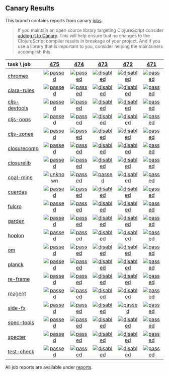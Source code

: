 ## Canary Results

This branch contains reports from canary [jobs](https://github.com/cljs-oss/canary/tree/jobs).

> If you maintain an open source library targeting ClojureScript consider [adding it to Canary](https://github.com/cljs-oss/canary/tree/master#how-to-participate). This will help ensure that no changes to the ClojureScript compiler results in breakage of your project. And if you use a library that is important to you, consider helping the maintainers accomplish this.

[//]: # (begin_overview_table)

| task \ job | <a href="reports/2018/07/08/job-000475-1.10.360-b5e8dbd" title="job #475 finished on 2018-07-08">475</a> | <a href="reports/2018/07/08/job-000474-1.10.360-b5e8dbd" title="job #474 finished on 2018-07-08">474</a> | <a href="reports/2018/07/07/job-000473-1.10.361-275082c" title="job #473 finished on 2018-07-07">473</a> | <a href="reports/2018/07/07/job-000472-1.10.361-275082c" title="job #472 finished on 2018-07-07">472</a> | <a href="reports/2018/07/07/job-000471-1.10.360-b5e8dbd" title="job #471 finished on 2018-07-07">471</a> | <a href="reports/2018/07/06/job-000470-1.10.381-3b763f1" title="job #470 finished on 2018-07-06">470</a> | <a href="reports/2018/07/06/job-000469-1.10.360-b5e8dbd" title="job #469 finished on 2018-07-06">469</a> | <a href="reports/2018/07/06/job-000468-1.10.378-786f48d" title="job #468 finished on 2018-07-06">468</a> | <a href="reports/2018/07/06/job-000467-1.10.377-071e76b" title="job #467 finished on 2018-07-06">467</a> | <a href="reports/2018/07/05/job-000466-1.10.357-e03e416" title="job #466 finished on 2018-07-05">466</a> |
| :--- | :---: | :---: | :---: | :---: | :---: | :---: | :---: | :---: | :---: | :---: |
| [chromex](https://github.com/binaryage/chromex) | <a href="reports/2018/07/08/job-000475-1.10.360-b5e8dbd#-chromex"><img title="passed" src="http://box.binaryage.com/s-passed.svg"><a> | <a href="reports/2018/07/08/job-000474-1.10.360-b5e8dbd#-chromex"><img title="passed" src="http://box.binaryage.com/s-passed.svg"><a> | <a href="reports/2018/07/07/job-000473-1.10.361-275082c#-chromex"><img title="disabled" src="http://box.binaryage.com/s-disabled.svg"><a> | <a href="reports/2018/07/07/job-000472-1.10.361-275082c#-chromex"><img title="disabled" src="http://box.binaryage.com/s-disabled.svg"><a> | <a href="reports/2018/07/07/job-000471-1.10.360-b5e8dbd#-chromex"><img title="passed" src="http://box.binaryage.com/s-passed.svg"><a> | <a href="reports/2018/07/06/job-000470-1.10.381-3b763f1#-chromex"><img title="passed" src="http://box.binaryage.com/s-passed.svg"><a> | <a href="reports/2018/07/06/job-000469-1.10.360-b5e8dbd#-chromex"><img title="passed" src="http://box.binaryage.com/s-passed.svg"><a> | <a href="reports/2018/07/06/job-000468-1.10.378-786f48d#-chromex"><img title="passed" src="http://box.binaryage.com/s-passed.svg"><a> | <a href="reports/2018/07/06/job-000467-1.10.377-071e76b#-chromex"><img title="failed" src="http://box.binaryage.com/s-failed.svg"><a> | <a href="reports/2018/07/05/job-000466-1.10.357-e03e416#-chromex"><img title="passed" src="http://box.binaryage.com/s-passed.svg"><a> |
| [clara-rules](https://github.com/cerner/clara-rules) | <a href="reports/2018/07/08/job-000475-1.10.360-b5e8dbd#-clara-rules"><img title="passed" src="http://box.binaryage.com/s-passed.svg"><a> | <a href="reports/2018/07/08/job-000474-1.10.360-b5e8dbd#-clara-rules"><img title="passed" src="http://box.binaryage.com/s-passed.svg"><a> | <a href="reports/2018/07/07/job-000473-1.10.361-275082c#-clara-rules"><img title="disabled" src="http://box.binaryage.com/s-disabled.svg"><a> | <a href="reports/2018/07/07/job-000472-1.10.361-275082c#-clara-rules"><img title="disabled" src="http://box.binaryage.com/s-disabled.svg"><a> | <a href="reports/2018/07/07/job-000471-1.10.360-b5e8dbd#-clara-rules"><img title="passed" src="http://box.binaryage.com/s-passed.svg"><a> | <a href="reports/2018/07/06/job-000470-1.10.381-3b763f1#-clara-rules"><img title="passed" src="http://box.binaryage.com/s-passed.svg"><a> | <a href="reports/2018/07/06/job-000469-1.10.360-b5e8dbd#-clara-rules"><img title="passed" src="http://box.binaryage.com/s-passed.svg"><a> | <a href="reports/2018/07/06/job-000468-1.10.378-786f48d#-clara-rules"><img title="passed" src="http://box.binaryage.com/s-passed.svg"><a> | <a href="reports/2018/07/06/job-000467-1.10.377-071e76b#-clara-rules"><img title="passed" src="http://box.binaryage.com/s-passed.svg"><a> | <a href="reports/2018/07/05/job-000466-1.10.357-e03e416#-clara-rules"><img title="passed" src="http://box.binaryage.com/s-passed.svg"><a> |
| [cljs-devtools](https://github.com/binaryage/cljs-devtools) | <a href="reports/2018/07/08/job-000475-1.10.360-b5e8dbd#-cljs-devtools"><img title="passed" src="http://box.binaryage.com/s-passed.svg"><a> | <a href="reports/2018/07/08/job-000474-1.10.360-b5e8dbd#-cljs-devtools"><img title="passed" src="http://box.binaryage.com/s-passed.svg"><a> | <a href="reports/2018/07/07/job-000473-1.10.361-275082c#-cljs-devtools"><img title="disabled" src="http://box.binaryage.com/s-disabled.svg"><a> | <a href="reports/2018/07/07/job-000472-1.10.361-275082c#-cljs-devtools"><img title="disabled" src="http://box.binaryage.com/s-disabled.svg"><a> | <a href="reports/2018/07/07/job-000471-1.10.360-b5e8dbd#-cljs-devtools"><img title="passed" src="http://box.binaryage.com/s-passed.svg"><a> | <a href="reports/2018/07/06/job-000470-1.10.381-3b763f1#-cljs-devtools"><img title="passed" src="http://box.binaryage.com/s-passed.svg"><a> | <a href="reports/2018/07/06/job-000469-1.10.360-b5e8dbd#-cljs-devtools"><img title="passed" src="http://box.binaryage.com/s-passed.svg"><a> | <a href="reports/2018/07/06/job-000468-1.10.378-786f48d#-cljs-devtools"><img title="passed" src="http://box.binaryage.com/s-passed.svg"><a> | <a href="reports/2018/07/06/job-000467-1.10.377-071e76b#-cljs-devtools"><img title="passed" src="http://box.binaryage.com/s-passed.svg"><a> | <a href="reports/2018/07/05/job-000466-1.10.357-e03e416#-cljs-devtools"><img title="passed" src="http://box.binaryage.com/s-passed.svg"><a> |
| [cljs-oops](https://github.com/binaryage/cljs-oops) | <a href="reports/2018/07/08/job-000475-1.10.360-b5e8dbd#-cljs-oops"><img title="passed" src="http://box.binaryage.com/s-passed.svg"><a> | <a href="reports/2018/07/08/job-000474-1.10.360-b5e8dbd#-cljs-oops"><img title="passed" src="http://box.binaryage.com/s-passed.svg"><a> | <a href="reports/2018/07/07/job-000473-1.10.361-275082c#-cljs-oops"><img title="disabled" src="http://box.binaryage.com/s-disabled.svg"><a> | <a href="reports/2018/07/07/job-000472-1.10.361-275082c#-cljs-oops"><img title="disabled" src="http://box.binaryage.com/s-disabled.svg"><a> | <a href="reports/2018/07/07/job-000471-1.10.360-b5e8dbd#-cljs-oops"><img title="passed" src="http://box.binaryage.com/s-passed.svg"><a> | <a href="reports/2018/07/06/job-000470-1.10.381-3b763f1#-cljs-oops"><img title="passed" src="http://box.binaryage.com/s-passed.svg"><a> | <a href="reports/2018/07/06/job-000469-1.10.360-b5e8dbd#-cljs-oops"><img title="passed" src="http://box.binaryage.com/s-passed.svg"><a> | <a href="reports/2018/07/06/job-000468-1.10.378-786f48d#-cljs-oops"><img title="passed" src="http://box.binaryage.com/s-passed.svg"><a> | <a href="reports/2018/07/06/job-000467-1.10.377-071e76b#-cljs-oops"><img title="passed" src="http://box.binaryage.com/s-passed.svg"><a> | <a href="reports/2018/07/05/job-000466-1.10.357-e03e416#-cljs-oops"><img title="passed" src="http://box.binaryage.com/s-passed.svg"><a> |
| [cljs-zones](https://github.com/binaryage/cljs-zones) | <a href="reports/2018/07/08/job-000475-1.10.360-b5e8dbd#-cljs-zones"><img title="passed" src="http://box.binaryage.com/s-passed.svg"><a> | <a href="reports/2018/07/08/job-000474-1.10.360-b5e8dbd#-cljs-zones"><img title="passed" src="http://box.binaryage.com/s-passed.svg"><a> | <a href="reports/2018/07/07/job-000473-1.10.361-275082c#-cljs-zones"><img title="disabled" src="http://box.binaryage.com/s-disabled.svg"><a> | <a href="reports/2018/07/07/job-000472-1.10.361-275082c#-cljs-zones"><img title="disabled" src="http://box.binaryage.com/s-disabled.svg"><a> | <a href="reports/2018/07/07/job-000471-1.10.360-b5e8dbd#-cljs-zones"><img title="passed" src="http://box.binaryage.com/s-passed.svg"><a> | <a href="reports/2018/07/06/job-000470-1.10.381-3b763f1#-cljs-zones"><img title="passed" src="http://box.binaryage.com/s-passed.svg"><a> | <a href="reports/2018/07/06/job-000469-1.10.360-b5e8dbd#-cljs-zones"><img title="passed" src="http://box.binaryage.com/s-passed.svg"><a> | <a href="reports/2018/07/06/job-000468-1.10.378-786f48d#-cljs-zones"><img title="passed" src="http://box.binaryage.com/s-passed.svg"><a> | <a href="reports/2018/07/06/job-000467-1.10.377-071e76b#-cljs-zones"><img title="passed" src="http://box.binaryage.com/s-passed.svg"><a> | <a href="reports/2018/07/05/job-000466-1.10.357-e03e416#-cljs-zones"><img title="passed" src="http://box.binaryage.com/s-passed.svg"><a> |
| [closurecomp](https://github.com/mfikes/closurecomp) | <a href="reports/2018/07/08/job-000475-1.10.360-b5e8dbd#-closurecomp"><img title="passed" src="http://box.binaryage.com/s-passed.svg"><a> | <a href="reports/2018/07/08/job-000474-1.10.360-b5e8dbd#-closurecomp"><img title="passed" src="http://box.binaryage.com/s-passed.svg"><a> | <a href="reports/2018/07/07/job-000473-1.10.361-275082c#-closurecomp"><img title="disabled" src="http://box.binaryage.com/s-disabled.svg"><a> | <a href="reports/2018/07/07/job-000472-1.10.361-275082c#-closurecomp"><img title="disabled" src="http://box.binaryage.com/s-disabled.svg"><a> | <a href="reports/2018/07/07/job-000471-1.10.360-b5e8dbd#-closurecomp"><img title="passed" src="http://box.binaryage.com/s-passed.svg"><a> | <a href="reports/2018/07/06/job-000470-1.10.381-3b763f1#-closurecomp"><img title="passed" src="http://box.binaryage.com/s-passed.svg"><a> | <a href="reports/2018/07/06/job-000469-1.10.360-b5e8dbd#-closurecomp"><img title="passed" src="http://box.binaryage.com/s-passed.svg"><a> | <a href="reports/2018/07/06/job-000468-1.10.378-786f48d#-closurecomp"><img title="passed" src="http://box.binaryage.com/s-passed.svg"><a> | <a href="reports/2018/07/06/job-000467-1.10.377-071e76b#-closurecomp"><img title="passed" src="http://box.binaryage.com/s-passed.svg"><a> | <a href="reports/2018/07/05/job-000466-1.10.357-e03e416#-closurecomp"><img title="passed" src="http://box.binaryage.com/s-passed.svg"><a> |
| [closurelib](https://github.com/mfikes/closurelib) | <a href="reports/2018/07/08/job-000475-1.10.360-b5e8dbd#-closurelib"><img title="passed" src="http://box.binaryage.com/s-passed.svg"><a> | <a href="reports/2018/07/08/job-000474-1.10.360-b5e8dbd#-closurelib"><img title="passed" src="http://box.binaryage.com/s-passed.svg"><a> | <a href="reports/2018/07/07/job-000473-1.10.361-275082c#-closurelib"><img title="disabled" src="http://box.binaryage.com/s-disabled.svg"><a> | <a href="reports/2018/07/07/job-000472-1.10.361-275082c#-closurelib"><img title="disabled" src="http://box.binaryage.com/s-disabled.svg"><a> | <a href="reports/2018/07/07/job-000471-1.10.360-b5e8dbd#-closurelib"><img title="passed" src="http://box.binaryage.com/s-passed.svg"><a> | <a href="reports/2018/07/06/job-000470-1.10.381-3b763f1#-closurelib"><img title="passed" src="http://box.binaryage.com/s-passed.svg"><a> | <a href="reports/2018/07/06/job-000469-1.10.360-b5e8dbd#-closurelib"><img title="passed" src="http://box.binaryage.com/s-passed.svg"><a> | <a href="reports/2018/07/06/job-000468-1.10.378-786f48d#-closurelib"><img title="passed" src="http://box.binaryage.com/s-passed.svg"><a> | <a href="reports/2018/07/06/job-000467-1.10.377-071e76b#-closurelib"><img title="passed" src="http://box.binaryage.com/s-passed.svg"><a> | <a href="reports/2018/07/05/job-000466-1.10.357-e03e416#-closurelib"><img title="passed" src="http://box.binaryage.com/s-passed.svg"><a> |
| [coal-mine](https://github.com/mfikes/coal-mine) | <a href="reports/2018/07/08/job-000475-1.10.360-b5e8dbd#-coal-mine"><img title="unknown" src="http://box.binaryage.com/s-unknown.svg"><a> | <a href="reports/2018/07/08/job-000474-1.10.360-b5e8dbd#-coal-mine"><img title="passed" src="http://box.binaryage.com/s-passed.svg"><a> | <a href="reports/2018/07/07/job-000473-1.10.361-275082c#-coal-mine"><img title="passed" src="http://box.binaryage.com/s-passed.svg"><a> | <a href="reports/2018/07/07/job-000472-1.10.361-275082c#-coal-mine"><img title="disabled" src="http://box.binaryage.com/s-disabled.svg"><a> | <a href="reports/2018/07/07/job-000471-1.10.360-b5e8dbd#-coal-mine"><img title="passed" src="http://box.binaryage.com/s-passed.svg"><a> | <a href="reports/2018/07/06/job-000470-1.10.381-3b763f1#-coal-mine"><img title="failed" src="http://box.binaryage.com/s-failed.svg"><a> | <a href="reports/2018/07/06/job-000469-1.10.360-b5e8dbd#-coal-mine"><img title="passed" src="http://box.binaryage.com/s-passed.svg"><a> | <a href="reports/2018/07/06/job-000468-1.10.378-786f48d#-coal-mine"><img title="failed" src="http://box.binaryage.com/s-failed.svg"><a> | <a href="reports/2018/07/06/job-000467-1.10.377-071e76b#-coal-mine"><img title="failed" src="http://box.binaryage.com/s-failed.svg"><a> | <a href="reports/2018/07/05/job-000466-1.10.357-e03e416#-coal-mine"><img title="failed" src="http://box.binaryage.com/s-failed.svg"><a> |
| [cuerdas](https://github.com/funcool/cuerdas) | <a href="reports/2018/07/08/job-000475-1.10.360-b5e8dbd#-cuerdas"><img title="passed" src="http://box.binaryage.com/s-passed.svg"><a> | <a href="reports/2018/07/08/job-000474-1.10.360-b5e8dbd#-cuerdas"><img title="passed" src="http://box.binaryage.com/s-passed.svg"><a> | <a href="reports/2018/07/07/job-000473-1.10.361-275082c#-cuerdas"><img title="disabled" src="http://box.binaryage.com/s-disabled.svg"><a> | <a href="reports/2018/07/07/job-000472-1.10.361-275082c#-cuerdas"><img title="disabled" src="http://box.binaryage.com/s-disabled.svg"><a> | <a href="reports/2018/07/07/job-000471-1.10.360-b5e8dbd#-cuerdas"><img title="passed" src="http://box.binaryage.com/s-passed.svg"><a> | <a href="reports/2018/07/06/job-000470-1.10.381-3b763f1#-cuerdas"><img title="passed" src="http://box.binaryage.com/s-passed.svg"><a> | <a href="reports/2018/07/06/job-000469-1.10.360-b5e8dbd#-cuerdas"><img title="passed" src="http://box.binaryage.com/s-passed.svg"><a> | <a href="reports/2018/07/06/job-000468-1.10.378-786f48d#-cuerdas"><img title="passed" src="http://box.binaryage.com/s-passed.svg"><a> | <a href="reports/2018/07/06/job-000467-1.10.377-071e76b#-cuerdas"><img title="passed" src="http://box.binaryage.com/s-passed.svg"><a> | <a href="reports/2018/07/05/job-000466-1.10.357-e03e416#-cuerdas"><img title="passed" src="http://box.binaryage.com/s-passed.svg"><a> |
| [fulcro](https://github.com/fulcrologic/fulcro) | <a href="reports/2018/07/08/job-000475-1.10.360-b5e8dbd#-fulcro"><img title="passed" src="http://box.binaryage.com/s-passed.svg"><a> | <a href="reports/2018/07/08/job-000474-1.10.360-b5e8dbd#-fulcro"><img title="passed" src="http://box.binaryage.com/s-passed.svg"><a> | <a href="reports/2018/07/07/job-000473-1.10.361-275082c#-fulcro"><img title="disabled" src="http://box.binaryage.com/s-disabled.svg"><a> | <a href="reports/2018/07/07/job-000472-1.10.361-275082c#-fulcro"><img title="disabled" src="http://box.binaryage.com/s-disabled.svg"><a> | <a href="reports/2018/07/07/job-000471-1.10.360-b5e8dbd#-fulcro"><img title="passed" src="http://box.binaryage.com/s-passed.svg"><a> | <a href="reports/2018/07/06/job-000470-1.10.381-3b763f1#-fulcro"><img title="passed" src="http://box.binaryage.com/s-passed.svg"><a> | <a href="reports/2018/07/06/job-000469-1.10.360-b5e8dbd#-fulcro"><img title="passed" src="http://box.binaryage.com/s-passed.svg"><a> | <a href="reports/2018/07/06/job-000468-1.10.378-786f48d#-fulcro"><img title="failed" src="http://box.binaryage.com/s-failed.svg"><a> | <a href="reports/2018/07/06/job-000467-1.10.377-071e76b#-fulcro"><img title="failed" src="http://box.binaryage.com/s-failed.svg"><a> | <a href="reports/2018/07/05/job-000466-1.10.357-e03e416#-fulcro"><img title="passed" src="http://box.binaryage.com/s-passed.svg"><a> |
| [garden](https://github.com/noprompt/garden) | <a href="reports/2018/07/08/job-000475-1.10.360-b5e8dbd#-garden"><img title="passed" src="http://box.binaryage.com/s-passed.svg"><a> | <a href="reports/2018/07/08/job-000474-1.10.360-b5e8dbd#-garden"><img title="passed" src="http://box.binaryage.com/s-passed.svg"><a> | <a href="reports/2018/07/07/job-000473-1.10.361-275082c#-garden"><img title="disabled" src="http://box.binaryage.com/s-disabled.svg"><a> | <a href="reports/2018/07/07/job-000472-1.10.361-275082c#-garden"><img title="disabled" src="http://box.binaryage.com/s-disabled.svg"><a> | <a href="reports/2018/07/07/job-000471-1.10.360-b5e8dbd#-garden"><img title="passed" src="http://box.binaryage.com/s-passed.svg"><a> | <a href="reports/2018/07/06/job-000470-1.10.381-3b763f1#-garden"><img title="passed" src="http://box.binaryage.com/s-passed.svg"><a> | <a href="reports/2018/07/06/job-000469-1.10.360-b5e8dbd#-garden"><img title="passed" src="http://box.binaryage.com/s-passed.svg"><a> | <a href="reports/2018/07/06/job-000468-1.10.378-786f48d#-garden"><img title="passed" src="http://box.binaryage.com/s-passed.svg"><a> | <a href="reports/2018/07/06/job-000467-1.10.377-071e76b#-garden"><img title="passed" src="http://box.binaryage.com/s-passed.svg"><a> | <a href="reports/2018/07/05/job-000466-1.10.357-e03e416#-garden"><img title="passed" src="http://box.binaryage.com/s-passed.svg"><a> |
| [hoplon](https://github.com/hoplon/hoplon) | <a href="reports/2018/07/08/job-000475-1.10.360-b5e8dbd#-hoplon"><img title="passed" src="http://box.binaryage.com/s-passed.svg"><a> | <a href="reports/2018/07/08/job-000474-1.10.360-b5e8dbd#-hoplon"><img title="passed" src="http://box.binaryage.com/s-passed.svg"><a> | <a href="reports/2018/07/07/job-000473-1.10.361-275082c#-hoplon"><img title="disabled" src="http://box.binaryage.com/s-disabled.svg"><a> | <a href="reports/2018/07/07/job-000472-1.10.361-275082c#-hoplon"><img title="disabled" src="http://box.binaryage.com/s-disabled.svg"><a> | <a href="reports/2018/07/07/job-000471-1.10.360-b5e8dbd#-hoplon"><img title="passed" src="http://box.binaryage.com/s-passed.svg"><a> | <a href="reports/2018/07/06/job-000470-1.10.381-3b763f1#-hoplon"><img title="passed" src="http://box.binaryage.com/s-passed.svg"><a> | <a href="reports/2018/07/06/job-000469-1.10.360-b5e8dbd#-hoplon"><img title="passed" src="http://box.binaryage.com/s-passed.svg"><a> | <a href="reports/2018/07/06/job-000468-1.10.378-786f48d#-hoplon"><img title="passed" src="http://box.binaryage.com/s-passed.svg"><a> | <a href="reports/2018/07/06/job-000467-1.10.377-071e76b#-hoplon"><img title="passed" src="http://box.binaryage.com/s-passed.svg"><a> | <a href="reports/2018/07/05/job-000466-1.10.357-e03e416#-hoplon"><img title="passed" src="http://box.binaryage.com/s-passed.svg"><a> |
| [om](https://github.com/omcljs/om) | <a href="reports/2018/07/08/job-000475-1.10.360-b5e8dbd#-om"><img title="passed" src="http://box.binaryage.com/s-passed.svg"><a> | <a href="reports/2018/07/08/job-000474-1.10.360-b5e8dbd#-om"><img title="passed" src="http://box.binaryage.com/s-passed.svg"><a> | <a href="reports/2018/07/07/job-000473-1.10.361-275082c#-om"><img title="disabled" src="http://box.binaryage.com/s-disabled.svg"><a> | <a href="reports/2018/07/07/job-000472-1.10.361-275082c#-om"><img title="disabled" src="http://box.binaryage.com/s-disabled.svg"><a> | <a href="reports/2018/07/07/job-000471-1.10.360-b5e8dbd#-om"><img title="passed" src="http://box.binaryage.com/s-passed.svg"><a> | <a href="reports/2018/07/06/job-000470-1.10.381-3b763f1#-om"><img title="passed" src="http://box.binaryage.com/s-passed.svg"><a> | <a href="reports/2018/07/06/job-000469-1.10.360-b5e8dbd#-om"><img title="passed" src="http://box.binaryage.com/s-passed.svg"><a> | <a href="reports/2018/07/06/job-000468-1.10.378-786f48d#-om"><img title="passed" src="http://box.binaryage.com/s-passed.svg"><a> | <a href="reports/2018/07/06/job-000467-1.10.377-071e76b#-om"><img title="passed" src="http://box.binaryage.com/s-passed.svg"><a> | <a href="reports/2018/07/05/job-000466-1.10.357-e03e416#-om"><img title="passed" src="http://box.binaryage.com/s-passed.svg"><a> |
| [planck](https://github.com/planck-repl/planck) | <a href="reports/2018/07/08/job-000475-1.10.360-b5e8dbd#-planck"><img title="passed" src="http://box.binaryage.com/s-passed.svg"><a> | <a href="reports/2018/07/08/job-000474-1.10.360-b5e8dbd#-planck"><img title="passed" src="http://box.binaryage.com/s-passed.svg"><a> | <a href="reports/2018/07/07/job-000473-1.10.361-275082c#-planck"><img title="disabled" src="http://box.binaryage.com/s-disabled.svg"><a> | <a href="reports/2018/07/07/job-000472-1.10.361-275082c#-planck"><img title="disabled" src="http://box.binaryage.com/s-disabled.svg"><a> | <a href="reports/2018/07/07/job-000471-1.10.360-b5e8dbd#-planck"><img title="passed" src="http://box.binaryage.com/s-passed.svg"><a> | <a href="reports/2018/07/06/job-000470-1.10.381-3b763f1#-planck"><img title="passed" src="http://box.binaryage.com/s-passed.svg"><a> | <a href="reports/2018/07/06/job-000469-1.10.360-b5e8dbd#-planck"><img title="passed" src="http://box.binaryage.com/s-passed.svg"><a> | <a href="reports/2018/07/06/job-000468-1.10.378-786f48d#-planck"><img title="passed" src="http://box.binaryage.com/s-passed.svg"><a> | <a href="reports/2018/07/06/job-000467-1.10.377-071e76b#-planck"><img title="passed" src="http://box.binaryage.com/s-passed.svg"><a> | <a href="reports/2018/07/05/job-000466-1.10.357-e03e416#-planck"><img title="failed" src="http://box.binaryage.com/s-failed.svg"><a> |
| [re-frame](https://github.com/Day8/re-frame) | <a href="reports/2018/07/08/job-000475-1.10.360-b5e8dbd#-re-frame"><img title="passed" src="http://box.binaryage.com/s-passed.svg"><a> | <a href="reports/2018/07/08/job-000474-1.10.360-b5e8dbd#-re-frame"><img title="passed" src="http://box.binaryage.com/s-passed.svg"><a> | <a href="reports/2018/07/07/job-000473-1.10.361-275082c#-re-frame"><img title="disabled" src="http://box.binaryage.com/s-disabled.svg"><a> | <a href="reports/2018/07/07/job-000472-1.10.361-275082c#-re-frame"><img title="disabled" src="http://box.binaryage.com/s-disabled.svg"><a> | <a href="reports/2018/07/07/job-000471-1.10.360-b5e8dbd#-re-frame"><img title="passed" src="http://box.binaryage.com/s-passed.svg"><a> | <a href="reports/2018/07/06/job-000470-1.10.381-3b763f1#-re-frame"><img title="passed" src="http://box.binaryage.com/s-passed.svg"><a> | <a href="reports/2018/07/06/job-000469-1.10.360-b5e8dbd#-re-frame"><img title="passed" src="http://box.binaryage.com/s-passed.svg"><a> | <a href="reports/2018/07/06/job-000468-1.10.378-786f48d#-re-frame"><img title="passed" src="http://box.binaryage.com/s-passed.svg"><a> | <a href="reports/2018/07/06/job-000467-1.10.377-071e76b#-re-frame"><img title="passed" src="http://box.binaryage.com/s-passed.svg"><a> | <a href="reports/2018/07/05/job-000466-1.10.357-e03e416#-re-frame"><img title="passed" src="http://box.binaryage.com/s-passed.svg"><a> |
| [reagent](https://github.com/reagent-project/reagent) | <a href="reports/2018/07/08/job-000475-1.10.360-b5e8dbd#-reagent"><img title="passed" src="http://box.binaryage.com/s-passed.svg"><a> | <a href="reports/2018/07/08/job-000474-1.10.360-b5e8dbd#-reagent"><img title="passed" src="http://box.binaryage.com/s-passed.svg"><a> | <a href="reports/2018/07/07/job-000473-1.10.361-275082c#-reagent"><img title="disabled" src="http://box.binaryage.com/s-disabled.svg"><a> | <a href="reports/2018/07/07/job-000472-1.10.361-275082c#-reagent"><img title="disabled" src="http://box.binaryage.com/s-disabled.svg"><a> | <a href="reports/2018/07/07/job-000471-1.10.360-b5e8dbd#-reagent"><img title="passed" src="http://box.binaryage.com/s-passed.svg"><a> | <a href="reports/2018/07/06/job-000470-1.10.381-3b763f1#-reagent"><img title="passed" src="http://box.binaryage.com/s-passed.svg"><a> | <a href="reports/2018/07/06/job-000469-1.10.360-b5e8dbd#-reagent"><img title="passed" src="http://box.binaryage.com/s-passed.svg"><a> | <a href="reports/2018/07/06/job-000468-1.10.378-786f48d#-reagent"><img title="passed" src="http://box.binaryage.com/s-passed.svg"><a> | <a href="reports/2018/07/06/job-000467-1.10.377-071e76b#-reagent"><img title="passed" src="http://box.binaryage.com/s-passed.svg"><a> | <a href="reports/2018/07/05/job-000466-1.10.357-e03e416#-reagent"><img title="passed" src="http://box.binaryage.com/s-passed.svg"><a> |
| [side-fx](https://github.com/cljsrn/side-fx) | <a href="reports/2018/07/08/job-000475-1.10.360-b5e8dbd#-side-fx"><img title="passed" src="http://box.binaryage.com/s-passed.svg"><a> | <a href="reports/2018/07/08/job-000474-1.10.360-b5e8dbd#-side-fx"><img title="passed" src="http://box.binaryage.com/s-passed.svg"><a> | <a href="reports/2018/07/07/job-000473-1.10.361-275082c#-side-fx"><img title="disabled" src="http://box.binaryage.com/s-disabled.svg"><a> | <a href="reports/2018/07/07/job-000472-1.10.361-275082c#-side-fx"><img title="passed" src="http://box.binaryage.com/s-passed.svg"><a> | <a href="reports/2018/07/07/job-000471-1.10.360-b5e8dbd#-side-fx"><img title="passed" src="http://box.binaryage.com/s-passed.svg"><a> | <a href="reports/2018/07/06/job-000470-1.10.381-3b763f1#-side-fx"><img title="failed" src="http://box.binaryage.com/s-failed.svg"><a> | <a href="reports/2018/07/06/job-000469-1.10.360-b5e8dbd#-side-fx"><img title="passed" src="http://box.binaryage.com/s-passed.svg"><a> | <a href="reports/2018/07/06/job-000468-1.10.378-786f48d#-side-fx"><img title="failed" src="http://box.binaryage.com/s-failed.svg"><a> | <a href="reports/2018/07/06/job-000467-1.10.377-071e76b#-side-fx"><img title="failed" src="http://box.binaryage.com/s-failed.svg"><a> | <a href="reports/2018/07/05/job-000466-1.10.357-e03e416#-side-fx"><img title="failed" src="http://box.binaryage.com/s-failed.svg"><a> |
| [spec-tools](https://github.com/metosin/spec-tools) | <a href="reports/2018/07/08/job-000475-1.10.360-b5e8dbd#-spec-tools"><img title="passed" src="http://box.binaryage.com/s-passed.svg"><a> | <a href="reports/2018/07/08/job-000474-1.10.360-b5e8dbd#-spec-tools"><img title="passed" src="http://box.binaryage.com/s-passed.svg"><a> | <a href="reports/2018/07/07/job-000473-1.10.361-275082c#-spec-tools"><img title="disabled" src="http://box.binaryage.com/s-disabled.svg"><a> | <a href="reports/2018/07/07/job-000472-1.10.361-275082c#-spec-tools"><img title="disabled" src="http://box.binaryage.com/s-disabled.svg"><a> | <a href="reports/2018/07/07/job-000471-1.10.360-b5e8dbd#-spec-tools"><img title="passed" src="http://box.binaryage.com/s-passed.svg"><a> | <a href="reports/2018/07/06/job-000470-1.10.381-3b763f1#-spec-tools"><img title="passed" src="http://box.binaryage.com/s-passed.svg"><a> | <a href="reports/2018/07/06/job-000469-1.10.360-b5e8dbd#-spec-tools"><img title="passed" src="http://box.binaryage.com/s-passed.svg"><a> | <a href="reports/2018/07/06/job-000468-1.10.378-786f48d#-spec-tools"><img title="passed" src="http://box.binaryage.com/s-passed.svg"><a> | <a href="reports/2018/07/06/job-000467-1.10.377-071e76b#-spec-tools"><img title="passed" src="http://box.binaryage.com/s-passed.svg"><a> | <a href="reports/2018/07/05/job-000466-1.10.357-e03e416#-spec-tools"><img title="passed" src="http://box.binaryage.com/s-passed.svg"><a> |
| [specter](https://github.com/nathanmarz/specter) | <a href="reports/2018/07/08/job-000475-1.10.360-b5e8dbd#-specter"><img title="passed" src="http://box.binaryage.com/s-passed.svg"><a> | <a href="reports/2018/07/08/job-000474-1.10.360-b5e8dbd#-specter"><img title="passed" src="http://box.binaryage.com/s-passed.svg"><a> | <a href="reports/2018/07/07/job-000473-1.10.361-275082c#-specter"><img title="disabled" src="http://box.binaryage.com/s-disabled.svg"><a> | <a href="reports/2018/07/07/job-000472-1.10.361-275082c#-specter"><img title="disabled" src="http://box.binaryage.com/s-disabled.svg"><a> | <a href="reports/2018/07/07/job-000471-1.10.360-b5e8dbd#-specter"><img title="passed" src="http://box.binaryage.com/s-passed.svg"><a> | <a href="reports/2018/07/06/job-000470-1.10.381-3b763f1#-specter"><img title="passed" src="http://box.binaryage.com/s-passed.svg"><a> | <a href="reports/2018/07/06/job-000469-1.10.360-b5e8dbd#-specter"><img title="passed" src="http://box.binaryage.com/s-passed.svg"><a> | <a href="reports/2018/07/06/job-000468-1.10.378-786f48d#-specter"><img title="passed" src="http://box.binaryage.com/s-passed.svg"><a> | <a href="reports/2018/07/06/job-000467-1.10.377-071e76b#-specter"><img title="passed" src="http://box.binaryage.com/s-passed.svg"><a> | <a href="reports/2018/07/05/job-000466-1.10.357-e03e416#-specter"><img title="passed" src="http://box.binaryage.com/s-passed.svg"><a> |
| [test-check](https://github.com/clojure/test.check) | <a href="reports/2018/07/08/job-000475-1.10.360-b5e8dbd#-test-check"><img title="passed" src="http://box.binaryage.com/s-passed.svg"><a> | <a href="reports/2018/07/08/job-000474-1.10.360-b5e8dbd#-test-check"><img title="passed" src="http://box.binaryage.com/s-passed.svg"><a> | <a href="reports/2018/07/07/job-000473-1.10.361-275082c#-test-check"><img title="disabled" src="http://box.binaryage.com/s-disabled.svg"><a> | <a href="reports/2018/07/07/job-000472-1.10.361-275082c#-test-check"><img title="disabled" src="http://box.binaryage.com/s-disabled.svg"><a> | <a href="reports/2018/07/07/job-000471-1.10.360-b5e8dbd#-test-check"><img title="passed" src="http://box.binaryage.com/s-passed.svg"><a> | <a href="reports/2018/07/06/job-000470-1.10.381-3b763f1#-test-check"><img title="passed" src="http://box.binaryage.com/s-passed.svg"><a> | <a href="reports/2018/07/06/job-000469-1.10.360-b5e8dbd#-test-check"><img title="passed" src="http://box.binaryage.com/s-passed.svg"><a> | <a href="reports/2018/07/06/job-000468-1.10.378-786f48d#-test-check"><img title="passed" src="http://box.binaryage.com/s-passed.svg"><a> | <a href="reports/2018/07/06/job-000467-1.10.377-071e76b#-test-check"><img title="passed" src="http://box.binaryage.com/s-passed.svg"><a> | <a href="reports/2018/07/05/job-000466-1.10.357-e03e416#-test-check"><img title="passed" src="http://box.binaryage.com/s-passed.svg"><a> |

[//]: # (end_overview_table)

All job reports are available under [reports](reports).
